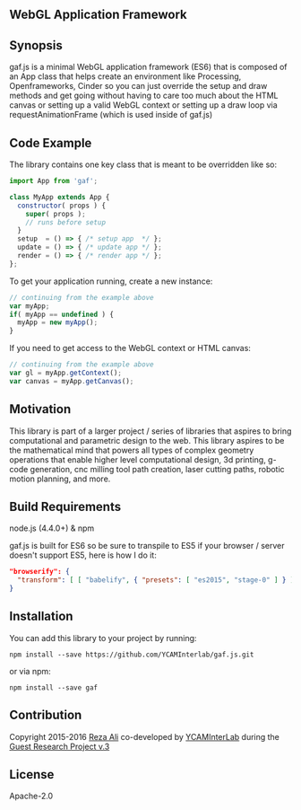 ## WebGL Application Framework

## Synopsis
gaf.js is a minimal WebGL application framework (ES6) that is composed of an App class that helps create an environment like Processing, Openframeworks, Cinder so you can just override the setup and draw methods and get going without having to care too much about the HTML canvas or setting up a valid WebGL context or setting up a draw loop via requestAnimationFrame (which is used inside of gaf.js)

## Code Example
The library contains one key class that is meant to be overridden like so:
```js
import App from 'gaf';

class MyApp extends App {
  constructor( props ) {
    super( props );
    // runs before setup   
  }
  setup  = () => { /* setup app  */ };
  update = () => { /* update app */ };
  render = () => { /* render app */ };    
};
```

To get your application running, create a new instance:
```js
// continuing from the example above
var myApp;
if( myApp == undefined ) {
  myApp = new myApp();
}
```

If you need to get access to the WebGL context or HTML canvas:
```js
// continuing from the example above
var gl = myApp.getContext();
var canvas = myApp.getCanvas();
```        

## Motivation
This library is part of a larger project / series of libraries that aspires to bring computational and parametric design to the web. This library aspires to be the mathematical mind that powers all types of complex geometry operations that enable higher level computational design, 3d printing, g-code generation, cnc milling tool path creation, laser cutting paths, robotic motion planning, and more.

## Build Requirements
node.js (4.4.0+) & npm

gaf.js is built for ES6 so be sure to transpile to ES5 if your browser / server doesn't support ES5, here is how I do it:
```json
"browserify": {
  "transform": [ [ "babelify", { "presets": [ "es2015", "stage-0" ] } ] ]
}
```

## Installation
You can add this library to your project by running:
```
npm install --save https://github.com/YCAMInterlab/gaf.js.git
```

or via npm:
```
npm install --save gaf
```

## Contribution
Copyright 2015-2016 [Reza Ali](http://www.syedrezaali.com) co-developed by [YCAMInterLab](http://interlab.ycam.jp/en/) during the [Guest Research Project v.3](http://interlab.ycam.jp/en/projects/guestresearch/vol3)

## License
Apache-2.0
